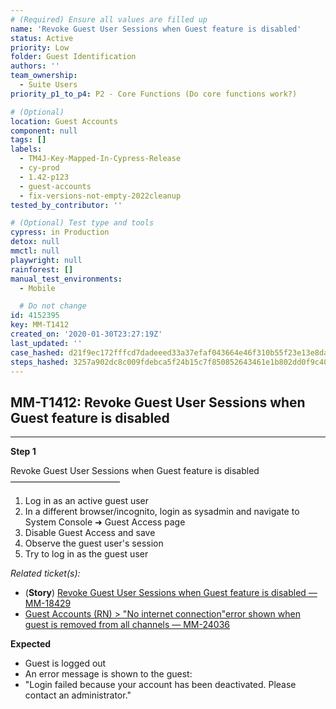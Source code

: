 ```yaml
---
# (Required) Ensure all values are filled up
name: 'Revoke Guest User Sessions when Guest feature is disabled'
status: Active
priority: Low
folder: Guest Identification
authors: ''
team_ownership:
  - Suite Users
priority_p1_to_p4: P2 - Core Functions (Do core functions work?)

# (Optional)
location: Guest Accounts
component: null
tags: []
labels:
  - TM4J-Key-Mapped-In-Cypress-Release
  - cy-prod
  - 1.42-p123
  - guest-accounts
  - fix-versions-not-empty-2022cleanup
tested_by_contributor: ''

# (Optional) Test type and tools
cypress: in Production
detox: null
mmctl: null
playwright: null
rainforest: []
manual_test_environments:
  - Mobile

  # Do not change
id: 4152395
key: MM-T1412
created_on: '2020-01-30T23:27:19Z'
last_updated: ''
case_hashed: d21f9ec172fffcd7dadeeed33a37efaf043664e46f310b55f23e13e8dac692ed93e9c1eac3cb14d50fce406cdfc13d7f
steps_hashed: 3257a902dc8c009fdebca5f24b15c7f850852643461e1b802dd0f9c401e90ec791aad6930d7c407a6dcec43b249f19f0
---
```


<!-- (Auto-generated) Based on frontmatter's "key" and "name" -->

## MM-T1412: Revoke Guest User Sessions when Guest feature is disabled

---

**Step 1**

Revoke Guest User Sessions when Guest feature is disabled\
–––––––––––––––––––––––––

1. Log in as an active guest user
2. In a different browser/incognito, login as sysadmin and navigate to System Console ➜ Guest Access page
3. Disable Guest Access and save
4. Observe the guest user's session
5. Try to log in as the guest user

_Related ticket(s):_

- (**Story**) [Revoke Guest User Sessions when Guest feature is disabled — MM-18429](https://mattermost.atlassian.net/browse/MM-18429)
- [Guest Accounts (RN) > "No internet connection"error shown when guest is removed from all channels — MM-24036](https://mattermost.atlassian.net/browse/MM-24036)

**Expected**

- Guest is logged out
- An error message is shown to the guest:
- "Login failed because your account has been deactivated. Please contact an administrator."
